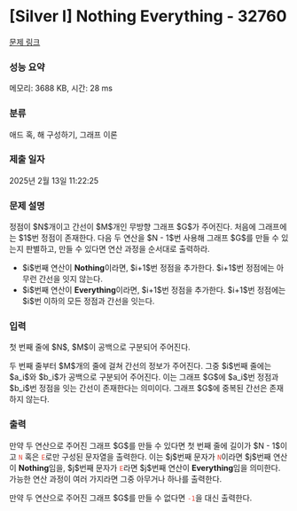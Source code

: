 # [Silver I] Nothing Everything - 32760 

[문제 링크](https://www.acmicpc.net/problem/32760) 

### 성능 요약

메모리: 3688 KB, 시간: 28 ms

### 분류

애드 혹, 해 구성하기, 그래프 이론

### 제출 일자

2025년 2월 13일 11:22:25

### 문제 설명

<p>정점이 $N$개이고 간선이 $M$개인 무방향 그래프 $G$가 주어진다. 처음에 그래프에는 $1$번 정점이 존재한다. 다음 두 연산을 $N - 1$번 사용해 그래프 $G$를 만들 수 있는지 판별하고, 만들 수 있다면 연산 과정을 순서대로 출력하라.</p>

<ul>
	<li>$i$번째 연산이 <strong>Nothing</strong>이라면, $i+1$번 정점을 추가한다. $i+1$번 정점에는 아무런 간선을 잇지 않는다.</li>
	<li>$i$번째 연산이 <strong>Everything</strong>이라면, $i+1$번 정점을 추가한다. $i+1$번 정점에는 $i$번 이하의 모든 정점과 간선을 잇는다.</li>
</ul>

### 입력 

 <p>첫 번째 줄에 $N$, $M$이 공백으로 구분되어 주어진다.</p>

<p>두 번째 줄부터 $M$개의 줄에 걸쳐 간선의 정보가 주어진다. 그중 $i$번째 줄에는 $a_i$와 $b_i$가 공백으로 구분되어 주어진다. 이는 그래프 $G$에 $a_i$번 정점과 $b_i$번 정점을 잇는 간선이 존재한다는 의미이다. 그래프 $G$에 중복된 간선은 존재하지 않는다.</p>

### 출력 

 <p>만약 두 연산으로 주어진 그래프 $G$를 만들 수 있다면 첫 번째 줄에 길이가 $N - 1$이고 <span style="color:#e74c3c;"><code>N</code></span> 혹은 <span style="color:#e74c3c;"><code>E</code></span>로만 구성된 문자열을 출력한다. 이는 $j$번째 문자가 <span style="color:#e74c3c;"><code>N</code></span>이라면 $j$번째 연산이 <strong>Nothing</strong>임을, $j$번째 문자가 <span style="color:#e74c3c;"><code>E</code></span>라면 $j$번째 연산이 <strong>Everything</strong>임을 의미한다. 가능한 연산 과정이 여러 가지라면 그중 아무거나 하나를 출력한다.</p>

<p>만약 두 연산으로 주어진 그래프 $G$를 만들 수 없다면 <span style="color:#e74c3c;"><code>-1</code></span>을 대신 출력한다.</p>

